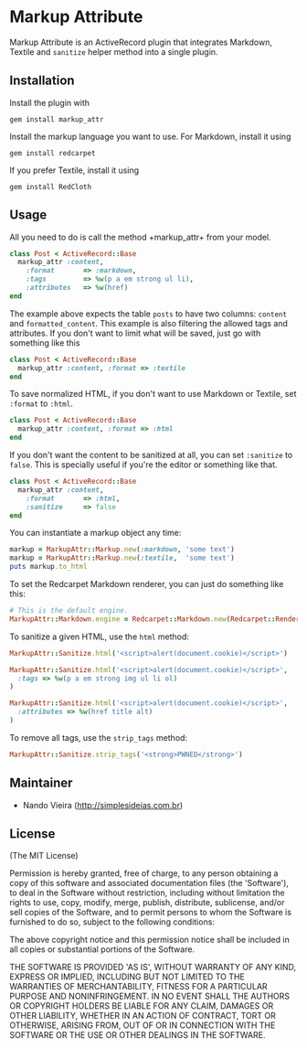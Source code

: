 # Markup Attribute

Markup Attribute is an ActiveRecord plugin that integrates
Markdown, Textile and `sanitize` helper method into a single
plugin.

## Installation

Install the plugin with

    gem install markup_attr

Install the markup language you want to use. For Markdown, install it using

    gem install redcarpet

If you prefer Textile, install it using

    gem install RedCloth

## Usage

All you need to do is call the method +markup_attr+ from your model.

```ruby
class Post < ActiveRecord::Base
  markup_attr :content,
    :format       => :markdown,
    :tags         => %w(p a em strong ul li),
    :attributes   => %w(href)
end
```

The example above expects the table `posts` to have two columns: `content`
and `formatted_content`. This example is also filtering the allowed tags and
attributes. If you don't want to limit what will be saved, just go with
something like this

```ruby
class Post < ActiveRecord::Base
  markup_attr :content, :format => :textile
end
```

To save normalized HTML, if you don't want to use Markdown or Textile, set
`:format` to `:html`.

```ruby
class Post < ActiveRecord::Base
  markup_attr :content, :format => :html
end
```

If you don't want the content to be sanitized at all, you can set `:sanitize`
to `false`. This is specially useful if you're the editor or something like
that.

```ruby
class Post < ActiveRecord::Base
  markup_attr :content,
    :format       => :html,
    :sanitize     => false
end
```

You can instantiate a markup object any time:

```ruby
markup = MarkupAttr::Markup.new(:markdown, 'some text')
markup = MarkupAttr::Markup.new(:textile,  'some text')
puts markup.to_html
```

To set the Redcarpet Markdown renderer, you can just do something like this:

```ruby
# This is the default engine.
MarkupAttr::Markdown.engine = Redcarpet::Markdown.new(Redcarpet::Render::HTML)
```

To sanitize a given HTML, use the `html` method:

```ruby
MarkupAttr::Sanitize.html('<script>alert(document.cookie)</script>')

MarkupAttr::Sanitize.html('<script>alert(document.cookie)</script>',
  :tags => %w(p a em strong img ul li ol)
)

MarkupAttr::Sanitize.html('<script>alert(document.cookie)</script>',
  :attributes => %w(href title alt)
)
```

To remove all tags, use the `strip_tags` method:

```ruby
MarkupAttr::Sanitize.strip_tags('<strong>PWNED</strong>')
```

## Maintainer

* Nando Vieira (http://simplesideias.com.br)

## License

(The MIT License)

Permission is hereby granted, free of charge, to any person obtaining
a copy of this software and associated documentation files (the
'Software'), to deal in the Software without restriction, including
without limitation the rights to use, copy, modify, merge, publish,
distribute, sublicense, and/or sell copies of the Software, and to
permit persons to whom the Software is furnished to do so, subject to
the following conditions:

The above copyright notice and this permission notice shall be
included in all copies or substantial portions of the Software.

THE SOFTWARE IS PROVIDED 'AS IS', WITHOUT WARRANTY OF ANY KIND,
EXPRESS OR IMPLIED, INCLUDING BUT NOT LIMITED TO THE WARRANTIES OF
MERCHANTABILITY, FITNESS FOR A PARTICULAR PURPOSE AND NONINFRINGEMENT.
IN NO EVENT SHALL THE AUTHORS OR COPYRIGHT HOLDERS BE LIABLE FOR ANY
CLAIM, DAMAGES OR OTHER LIABILITY, WHETHER IN AN ACTION OF CONTRACT,
TORT OR OTHERWISE, ARISING FROM, OUT OF OR IN CONNECTION WITH THE
SOFTWARE OR THE USE OR OTHER DEALINGS IN THE SOFTWARE.
